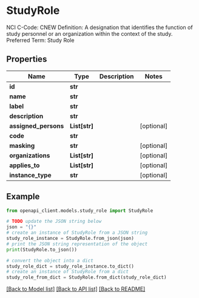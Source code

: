 # StudyRole

NCI C-Code: CNEW Definition: A designation that identifies the function of study personnel or an organization within the context of the study. Preferred Term: Study Role

## Properties

Name | Type | Description | Notes
------------ | ------------- | ------------- | -------------
**id** | **str** |  | 
**name** | **str** |  | 
**label** | **str** |  | 
**description** | **str** |  | 
**assigned_persons** | **List[str]** |  | [optional] 
**code** | **str** |  | 
**masking** | **str** |  | [optional] 
**organizations** | **List[str]** |  | [optional] 
**applies_to** | **List[str]** |  | [optional] 
**instance_type** | **str** |  | [optional] 

## Example

```python
from openapi_client.models.study_role import StudyRole

# TODO update the JSON string below
json = "{}"
# create an instance of StudyRole from a JSON string
study_role_instance = StudyRole.from_json(json)
# print the JSON string representation of the object
print(StudyRole.to_json())

# convert the object into a dict
study_role_dict = study_role_instance.to_dict()
# create an instance of StudyRole from a dict
study_role_from_dict = StudyRole.from_dict(study_role_dict)
```
[[Back to Model list]](../README.md#documentation-for-models) [[Back to API list]](../README.md#documentation-for-api-endpoints) [[Back to README]](../README.md)


